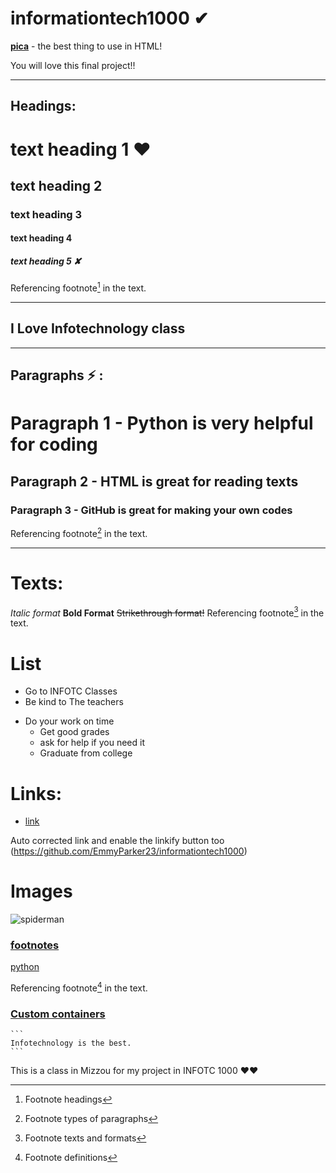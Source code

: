 # informationtech1000 ✔
__[pica](https://nodeca.github.io/pica/demo/)__ - the best thing to use in HTML!

You will love this final project!!

---
## Headings:
# text heading 1 ❤
## text heading 2 
### text heading 3
#### text heading 4
##### text heading 5 ✘
Referencing footnote[^1] in the text.

[^1]: Footnote headings
---
## I Love Infotechnology class
____

## Paragraphs ⚡ :
# Paragraph 1 - Python is very helpful for coding
## Paragraph 2 - HTML is great for reading texts
### Paragraph 3 - GitHub is great for making your own codes
Referencing footnote[^2] in the text.

[^2]: Footnote types of paragraphs
_____

# Texts:
*Italic format*
**Bold Format**
~~Strikethrough format!~~
Referencing footnote[^3] in the text.

[^3]: Footnote texts and formats

# List
+ Go to INFOTC Classes
+ Be kind to The teachers
 - Do your work on time 
   * Get good grades 
   * ask for help if you need it
   * Graduate from college
 
 # Links:
 
 - [link](https://github.com/EmmyParker23/informationtech1000)
 
 Auto corrected link and enable the linkify button too (https://github.com/EmmyParker23/informationtech1000) 
 
 # Images
 
 ![spiderman](https://user-images.githubusercontent.com/92654665/137646065-498c010f-dc17-4ebb-b608-6909013deae1.jpg)




### [footnotes](https://github.com/indirect/rails-footnotes)

[python](https://python-markdown.github.io/extensions/footnotes/)

Referencing footnote[^4] in the text.

[^4]: Footnote definitions



### [Custom containers](https://github.com/markdown-it/markdown-it-container)
```` 
```
Infotechnology is the best.
```
````
This is a class in Mizzou for my project in INFOTC 1000 ❤❤
